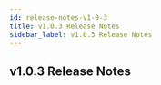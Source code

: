 ```yaml
---
id: release-notes-v1-0-3
title: v1.0.3 Release Notes
sidebar_label: v1.0.3 Release Notes
---
```


## v1.0.3 Release Notes
